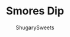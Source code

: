 ---
layout: ../../layouts/MarkdownPostLayout.astro
title: Smores Dip
author: ShugarySweets
pubDate: 2018-09-05
description: "This quick and easy S&#x27;mores Dip is made with only 3 ingredients and the perfect indoor dessert. No fire pit needed for these gooey S&#x27;mores!"
image_url: https://www.shugarysweets.com/wp-content/uploads/2020/06/smores-dip-facebook.jpg
tags: ["Desserts","American"]
calories: 252
protein: 4
carbohydrates: 30
fats: 13
fiber: 2
ingredients: ["12 ounce milk chocolate morsels","30+ marshmallows (you'll need a 10 ounce bag)","pretzels and graham crackers, for dipping"]
serves: 8
time: "5 minutes"
prepTime: "2 minutes"
instructions: ["Preheat the oven to 350 degrees F. Pour the chocolate chips into a small 9-inch skillet (cast iron is perfect).","Bake in oven for about 3 minutes, until chocolate is melted. Arrange the marshmallows on top (the 30 is an approximate, depending on the size of the skillet).","Return to the oven and bake an additional 2-3 minutes, until marshmallows are toasted.","Serve warm dip with graham crackers, pretzels, or fruit."]
nutrition: ["252 calories","30 grams carbohydrates","10 milligrams cholesterol","13 grams fat","2 grams fiber","4 grams protein","8 grams saturated fat","87 milligrams sodium","23 grams sugar","0 grams trans fat","4 grams unsaturated fat"]
---